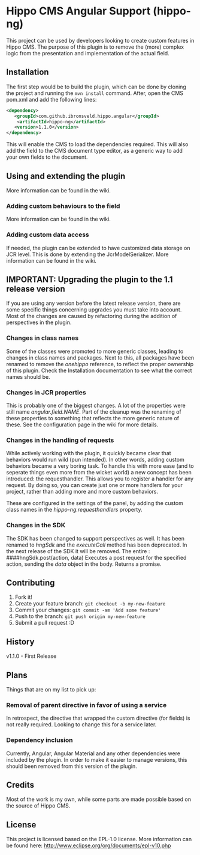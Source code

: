 # Hippo CMS Angular Support (hippo-ng)
This project can be used by developers looking to create custom features in Hippo CMS. The purpose of
this plugin is to remove the (more) complex logic from the presentation and implementation of the actual field.
## Installation
The first step would be to build the plugin, which can be done by cloning the project and running the `mvn install` command.
After, open the CMS pom.xml and add the following lines:
```xml
<dependency>
   <groupId>com.github.ibronsveld.hippo.angular</groupId>
    <artifactId>hippo-ng</artifactId>
   <version>1.1.0</version>
</dependency>
```

This will enable the CMS to load the dependencies required. This will also add the field to the CMS document type editor,
as a generic way to add your own fields to the document.
## Using and extending the plugin
More information can be found in the wiki.
### Adding custom behaviours to the field
More information can be found in the wiki.
### Adding custom data access
If needed, the plugin can be extended to have customized data storage on JCR level. This is done by extending the
JcrModelSerializer. More information can be found in the wiki.
## IMPORTANT: Upgrading the plugin to the 1.1 release version
If you are using any version before the latest release version, there are some specific things concerning upgrades 
you must take into account. Most of the changes are caused by refactoring during the addition of perspectives 
in the plugin.

### Changes in class names
Some of the classes were promoted to more generic classes, leading to changes in class names and packages. Next to this, all packages have been renamed to remove the _onehippo_ reference, 
to reflect the proper ownership of this plugin. Check the Installation documentation to see what the correct names should be.  
### Changes in JCR properties
This is probably one of the biggest changes. A lot of the properties were still name _angular.field.NAME_. Part of the cleanup was
the renaming of these properties to something that reflects the more generic nature of these. See the configuration page in the wiki for more details.
### Changes in the handling of requests
While actively working with the plugin, it quickly became clear that behaviors would run wild (pun intended). In other words, adding
 custom behaviors became a very boring task. To handle this with more ease (and to seperate things even more from the wicket world) a new
 concept has been introduced: the requesthandler. This allows you to register a handler for any request. By doing so, you can
  create just one or more handlers for your project, rather than adding more and more custom behaviors.
  
  These are configured in the settings of the panel, by adding the custom class names in the _hippo-ng.requesthandlers_ property.
### Changes in the SDK
The SDK has been changed to support perspectives as well. It has been renamed to _hngSdk_ and the _executeCall_ method has been deprecated.
In the next release of the SDK it will be removed. The entire :
####hngSdk.post(action, data)
Executes a post request for the specified action, sending the _data_ object in the body. Returns a promise. 

## Contributing
1. Fork it!
2. Create your feature branch: `git checkout -b my-new-feature`
3. Commit your changes: `git commit -am 'Add some feature'`
4. Push to the branch: `git push origin my-new-feature`
5. Submit a pull request :D

## History
v1.1.0 - First Release
## Plans 
Things that are on my list to pick up:
### Removal of parent directive in favor of using a service
In retrospect, the directive that wrapped the custom directive (for fields) is not really required. Looking to change this for a service later.
### Dependency inclusion
Currently, Angular, Angular Material and any other dependencies were included by the plugin. In order to make it easier to 
 manage versions, this should been removed from this version of the plugin.
## Credits
Most of the work is my own, while some parts are made possible based on the source of Hippo CMS.
## License
This project is licensed based on the EPL-1.0 license. More information can be found here: http://www.eclipse.org/org/documents/epl-v10.php